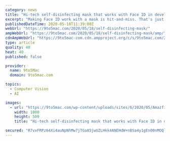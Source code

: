 ```yaml
---
category: news
title: "Hi-tech self-disinfecting mask that works with Face ID in development by Huami"
excerpt: "Making Face ID work with a mask is hit-and-miss. That's just one problem Huami aims to solve with a hi-tech self-disinfecting mask"
publishedDateTime: 2020-05-18T11:39:00Z
webUrl: "https://9to5mac.com/2020/05/18/self-disinfecting-mask/"
ampWebUrl: "https://9to5mac.com/2020/05/18/self-disinfecting-mask/amp/"
cdnAmpWebUrl: "https://9to5mac-com.cdn.ampproject.org/c/s/9to5mac.com/2020/05/18/self-disinfecting-mask/amp/"
type: article
quality: 40
heat: 40
published: false

provider:
  name: 9to5Mac
  domain: 9to5mac.com

topics:
  - Computer Vision
  - AI

images:
  - url: "https://9to5mac.com/wp-content/uploads/sites/6/2020/05/Amazfit-Aeri-self-disinfecting-mask.jpg?quality=82&strip=all&w=1000"
    width: 1000
    height: 500
    title: "Hi-tech self-disinfecting mask that works with Face ID in development by Huami"

secured: "R7vxFRPz64Xi4auNpNhMw7jTGaA5jwUZLHkk4ANEHdW+nBSa4y1gEn00nMOQlDVP0t+v+GGjXOJ1gCKBkT+N0TglGZWMUx2bqPyj6v+fjMxkXUsWnsRUdoJ6FJUPyTSwpWmWQgPBPfay/XbwDsPuBGclqyuB2l2f1d3i7AN6iA+JqgHR1s2CDiuS67N94GbwAbTXL6w/4v+3hNPI6+k082JIWHkLNRf1mQBX99MUOE+CV/H44Yd0sGR10mGOfbVbZjq+Xm4ettgd/Pi7EKqN+3UU4nCFQzN7miQe/nAGBBQO3u76lozrj8V5KyvI5YWs;9BD4wd2ywVEbUjT768QT9Q=="
---
```


